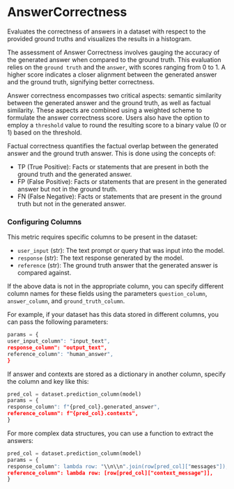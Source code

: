 # AnswerCorrectness

Evaluates the correctness of answers in a dataset with respect to the provided ground
truths and visualizes the results in a histogram.

The assessment of Answer Correctness involves gauging the accuracy of the generated
answer when compared to the ground truth. This evaluation relies on the `ground truth`
and the `answer`, with scores ranging from 0 to 1. A higher score indicates a closer
alignment between the generated answer and the ground truth, signifying better
correctness.

Answer correctness encompasses two critical aspects: semantic similarity between the
generated answer and the ground truth, as well as factual similarity. These aspects
are combined using a weighted scheme to formulate the answer correctness score. Users
also have the option to employ a `threshold` value to round the resulting score to
a binary value (0 or 1) based on the threshold.

Factual correctness quantifies the factual overlap between the generated answer and
the ground truth answer. This is done using the concepts of:

- TP (True Positive): Facts or statements that are present in both the ground truth
and the generated answer.
- FP (False Positive): Facts or statements that are present in the generated answer
but not in the ground truth.
- FN (False Negative): Facts or statements that are present in the ground truth but
not in the generated answer.

### Configuring Columns

This metric requires specific columns to be present in the dataset:

- `user_input` (str): The text prompt or query that was input into the model.
- `response` (str): The text response generated by the model.
- `reference` (str): The ground truth answer that the generated answer is compared
against.

If the above data is not in the appropriate column, you can specify different column
names for these fields using the parameters `question_column`, `answer_column`, and
`ground_truth_column`.

For example, if your dataset has this data stored in different columns, you can
pass the following parameters:
```python
params = {
user_input_column": "input_text",
response_column": "output_text",
reference_column": "human_answer",
}
```

If answer and contexts are stored as a dictionary in another column, specify the
column and key like this:
```python
pred_col = dataset.prediction_column(model)
params = {
response_column": f"{pred_col}.generated_answer",
reference_column": f"{pred_col}.contexts",
}
```

For more complex data structures, you can use a function to extract the answers:
```python
pred_col = dataset.prediction_column(model)
params = {
response_column": lambda row: "\\n\\n".join(row[pred_col]["messages"]),
reference_column": lambda row: [row[pred_col]["context_message"]],
}
```